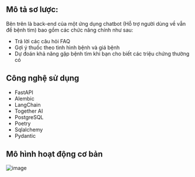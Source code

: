 ## Mô tả sơ lược:
Bên trên là back-end của một ứng dụng chatbot (Hỗ trợ người dùng về vẫn đề bệnh tim) bao gồm các chức năng chính như sau:
- Trả lời các câu hỏi FAQ
- Gợi ý thuốc theo tình hình bệnh và giá bệnh
- Dự đoán khả năng gặp bệnh tìm khi bạn cho biết các triệu chứng thường có

## Công nghệ sử dụng
- FastAPI
- Alembic
- LangChain
- Together AI
- PostgreSQL
- Poetry
- Sqlalchemy
- Pydantic

## Mô hình hoạt động cơ bản

![image](https://github.com/user-attachments/assets/b63ce907-8a29-49e0-9c23-3224a95fe7a6)
